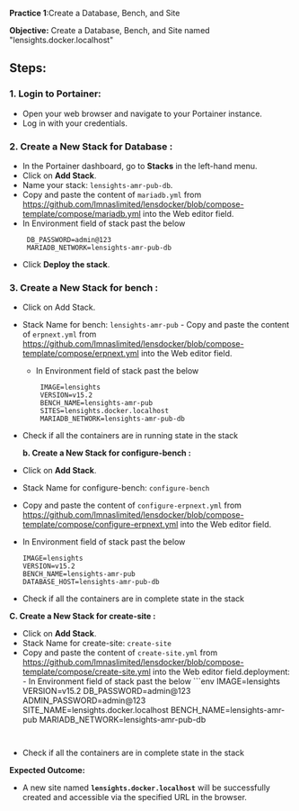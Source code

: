 

**Practice 1**:Create a Database, Bench, and Site

**Objective:** Create a Database, Bench, and Site named "lensights.docker.localhost"

## Steps:

### 1. Login to Portainer:
   - Open your web browser and navigate to your Portainer instance.
   - Log in with your credentials.

### 2. Create a New Stack for Database :
   - In the Portainer dashboard, go to **Stacks** in the left-hand menu.
   - Click on **Add Stack**.
   - Name your stack: `lensights-amr-pub-db`.
   - Copy and paste the content of `mariadb.yml` from https://github.com/lmnaslimited/lensdocker/blob/compose-template/compose/mariadb.yml into the Web editor field.
   - In Environment field of stack past the below
	 ```env
	  DB_PASSWORD=admin@123
	  MARIADB_NETWORK=lensights-amr-pub-db
	 ```
   - Click **Deploy the stack**.

###  3. Create a New Stack for bench :
   - Click on Add Stack.
   - Stack Name for bench: `lensights-amr-pub`
    - Copy and paste the content of `erpnext.yml` from https://github.com/lmnaslimited/lensdocker/blob/compose-template/compose/erpnext.yml into the Web editor field.
     - In Environment field of stack past the below
	   ```env
		IMAGE=lensights
		VERSION=v15.2
		BENCH_NAME=lensights-amr-pub
		SITES=lensights.docker.localhost
		MARIADB_NETWORK=lensights-amr-pub-db
	   ```         
   - Check if all the containers are in running state in the stack
       
     **b. Create a New Stack for configure-bench :**
 - Click on **Add Stack**.
 - Stack Name for configure-bench: `configure-bench`
 - Copy and paste the content of `configure-erpnext.yml` from https://github.com/lmnaslimited/lensdocker/blob/compose-template/compose/configure-erpnext.yml into the Web editor field.
  - In Environment field of stack past the below
       ```env
       IMAGE=lensights
       VERSION=v15.2
       BENCH_NAME=lensights-amr-pub
       DATABASE_HOST=lensights-amr-pub-db
      ```
         
   - Check if all the containers are in complete state in the stack
       
 **C. Create a New Stack for create-site :**
  - Click on **Add Stack**.
   - Stack Name for create-site: `create-site`
   - Copy and paste the content of `create-site.yml` from https://github.com/lmnaslimited/lensdocker/blob/compose-template/compose/create-site.yml into the Web editor field.deployment:
    - In Environment field of stack past the below
         ```env
        IMAGE=lensights
        VERSION=v15.2
        DB_PASSWORD=admin@123
        ADMIN_PASSWORD=admin@123
        SITE_NAME=lensights.docker.localhost
        BENCH_NAME=lensights-amr-pub
        MARIADB_NETWORK=lensights-amr-pub-db
       ```
        
   - Check if all the containers are in complete state in the stack


**Expected Outcome:**
- A new site named **`lensights.docker.localhost`** will be successfully created and accessible via the specified URL in the browser.
<!--stackedit_data:
eyJoaXN0b3J5IjpbMTA0NjUyMDI5MCwyMDg1NTA5NjUsOTI2Nj
Q1NTQsLTkxNjg3ODU4LC0yMDg4NzQ2NjEyLC0xMjk0ODUzOTIy
LDIwMzUwMDk1MjAsNDk3ODE4ODEwXX0=
-->
